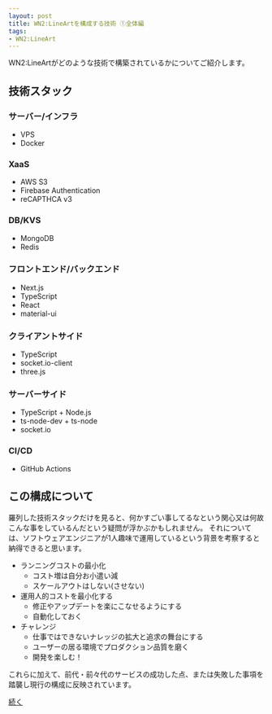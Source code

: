 ```yaml
---
layout: post
title: WN2:LineArtを構成する技術 ①全体編
tags:
- WN2:LineArt
---
```


WN2:LineArtがどのような技術で構築されているかについてご紹介します。

## 技術スタック

### サーバー/インフラ
* VPS
* Docker

### XaaS
* AWS S3
* Firebase Authentication
* reCAPTHCA v3

### DB/KVS
* MongoDB
* Redis

### フロントエンド/バックエンド
* Next.js
* TypeScript
* React
* material-ui

### クライアントサイド
* TypeScript
* socket.io-client
* three.js

### サーバーサイド
* TypeScript + Node.js
* ts-node-dev + ts-node
* socket.io

### CI/CD
* GitHub Actions


## この構成について

羅列した技術スタックだけを見ると、何かすごい事してるなという関心又は何故こんな事をしているんだという疑問が浮かぶかもしれません。
それについては、ソフトウェアエンジニアが1人趣味で運用しているという背景を考察すると納得できると思います。

* ランニングコストの最小化
  - コスト増は自分お小遣い減
  - スケールアウトはしない(させない)
* 運用人的コストを最小化する
  - 修正やアップデートを楽にこなせるようにする
  - 自動化しておく
* チャレンジ
  - 仕事ではできないナレッジの拡大と追求の舞台にする
  - ユーザーの居る環境でプロダクション品質を磨く
  - 開発を楽しむ！


これらに加えて、前代・前々代のサービスの成功した点、または失敗した事項を踏襲し現行の構成に反映されています。

[続く](./2020-07-23-wn2la-architecture-2.md)